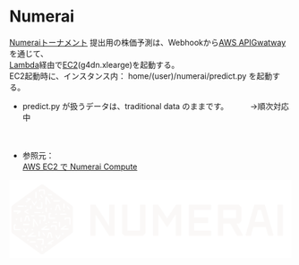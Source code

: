 # Numerai


[Numeraiトーナメント](https://numer.ai/tournament) 提出用の株価予測は、Webhookから[AWS APIGwatway](https://aws.amazon.com/jp/api-gateway/?nc2=h_ql_prod_serv_apig)を通じて、  
[Lambda](https://aws.amazon.com/jp/lambda/?nc2=h_ql_prod_serv_lbd)経由で[EC2](https://aws.amazon.com/jp/ec2/?nc2=h_ql_prod_fs_ec2)(g4dn.xlearge)を起動する。  
EC2起動時に、インスタンス内： home/(user)/numerai/predict.py を起動する。

- predict.py が扱うデータは、traditional data のままです。　　　 →順次対応中
　

　

- 参照元：  
[AWS EC2 で Numerai Compute](https://zenn.dev/kunigaku/articles/50c079b033e6051bc764)



<a href="https://numer.ai/tournament">
    <img src="https://github.com/whitecat-22/Numerai/blob/main/Numerai-Logo-Side-White.03e7575d.png">
</a>
